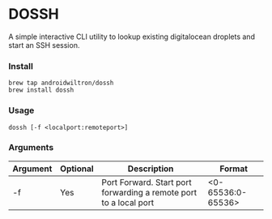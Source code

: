 # DOSSH

A simple interactive CLI utility to lookup existing digitalocean droplets and start an SSH session.

### Install

```shell
brew tap androidwiltron/dossh
brew install dossh
```

### Usage

```shell
dossh [-f <localport:remoteport>]
```

### Arguments

| Argument | Optional | Description                                                       | Format            |
|----------|----------|-------------------------------------------------------------------|-------------------|
| -f       | Yes      | Port Forward. Start port forwarding a remote port to a local port | <0-65536:0-65536> |

